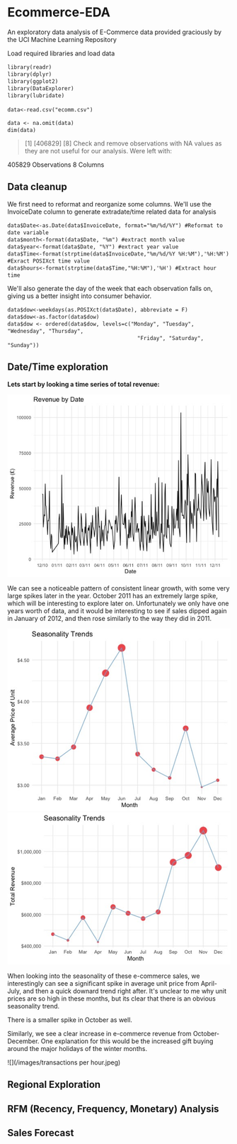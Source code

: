 # Ecommerce-EDA
An exploratory data analysis of E-Commerce data provided graciously by the UCI Machine Learning Repository

Load required libraries and load data
```
library(readr)
library(dplyr)
library(ggplot2)
library(DataExplorer)
library(lubridate)

data<-read.csv("ecomm.csv")
```
```
data <- na.omit(data)
dim(data)
```

> [1] [406829]      [8]
Check and remove observations with NA values as they are not useful for our analysis. Were left with:

405829 Observations
8 Columns

## Data cleanup
We first need to reformat and reorganize some columns. We'll use the InvoiceDate column to generate extradate/time related data for analysis
```
data$Date<-as.Date(data$InvoiceDate, format="%m/%d/%Y") #Reformat to date variable
data$month<-format(data$Date, "%m") #extract month value
data$year<-format(data$Date, "%Y") #extract year value
data$Time<-format(strptime(data$InvoiceDate,"%m/%d/%Y %H:%M"),'%H:%M') #Exract POSIXct time value
data$hours<-format(strptime(data$Time,"%H:%M"),'%H') #Extract hour time
```
We'll also generate the day of the week that each observation falls on, giving us a better insight into consumer behavior.
```
data$dow<-weekdays(as.POSIXct(data$Date), abbreviate = F)
data$dow<-as.factor(data$dow)
data$dow <- ordered(data$dow, levels=c("Monday", "Tuesday", "Wednesday", "Thursday", 
                                         "Friday", "Saturday", "Sunday"))
```

## Date/Time exploration
**Lets start by looking a time series of total revenue:**

![](images/timeseries.jpeg)

We can see a noticeable pattern of consistent linear growth, with some very large spikes later in the year. October 2011 has an extremely large spike, which will be interesting to explore later on. Unfortunately we only have one years worth of data, and it would be interesting to see if sales dipped again in January of 2012, and then rose similarly to the way they did in 2011.

![](images/seasonality.jpeg)  ![](images/seasonality_revenue.jpeg)

When looking into the seasonality of these e-commerce sales, we interestingly can see a significant spike in average unit price from April-July, and then a quick downard trend right after. It's unclear to me why unit prices are so high in these months, but its clear that there is an obvious seasonality trend.

There is a smaller spike in October as well.

Similarly, we see a clear increase in e-commerce revenue from October-December. One explanation for this would be the increased gift buying around the major holidays of the winter months.


![](/images/transactions per hour.jpeg)

## Regional Exploration
## RFM (Recency, Frequency, Monetary) Analysis
## Sales Forecast
